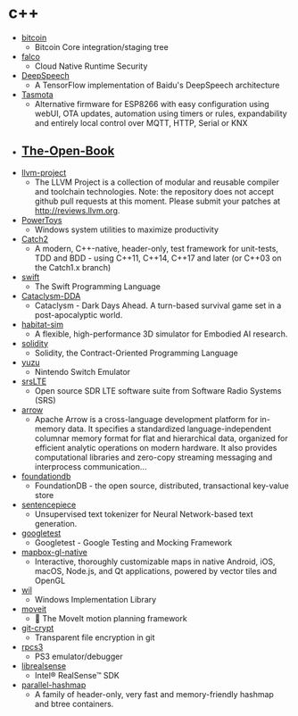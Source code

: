 # c++
- [bitcoin](https://github.com/bitcoin/bitcoin)
  - Bitcoin Core integration/staging tree
- [falco](https://github.com/falcosecurity/falco)
  - Cloud Native Runtime Security
- [DeepSpeech](https://github.com/mozilla/DeepSpeech)
  - A TensorFlow implementation of Baidu's DeepSpeech architecture
- [Tasmota](https://github.com/arendst/Tasmota)
  - Alternative firmware for ESP8266 with easy configuration using webUI, OTA updates, automation using timers or rules, expandability and entirely local control over MQTT, HTTP, Serial or KNX
- [The-Open-Book](https://github.com/joeycastillo/The-Open-Book)
  - 
- [llvm-project](https://github.com/llvm/llvm-project)
  - The LLVM Project is a collection of modular and reusable compiler and toolchain technologies. Note: the repository does not accept github pull requests at this moment. Please submit your patches at http://reviews.llvm.org.
- [PowerToys](https://github.com/microsoft/PowerToys)
  - Windows system utilities to maximize productivity
- [Catch2](https://github.com/catchorg/Catch2)
  - A modern, C++-native, header-only, test framework for unit-tests, TDD and BDD - using C++11, C++14, C++17 and later (or C++03 on the Catch1.x branch)
- [swift](https://github.com/apple/swift)
  - The Swift Programming Language
- [Cataclysm-DDA](https://github.com/CleverRaven/Cataclysm-DDA)
  - Cataclysm - Dark Days Ahead. A turn-based survival game set in a post-apocalyptic world.
- [habitat-sim](https://github.com/facebookresearch/habitat-sim)
  - A flexible, high-performance 3D simulator for Embodied AI research.
- [solidity](https://github.com/ethereum/solidity)
  - Solidity, the Contract-Oriented Programming Language
- [yuzu](https://github.com/yuzu-emu/yuzu)
  - Nintendo Switch Emulator
- [srsLTE](https://github.com/srsLTE/srsLTE)
  - Open source SDR LTE software suite from Software Radio Systems (SRS)
- [arrow](https://github.com/apache/arrow)
  - Apache Arrow is a cross-language development platform for in-memory data. It specifies a standardized language-independent columnar memory format for flat and hierarchical data, organized for efficient analytic operations on modern hardware. It also provides computational libraries and zero-copy streaming messaging and interprocess communication…
- [foundationdb](https://github.com/apple/foundationdb)
  - FoundationDB - the open source, distributed, transactional key-value store
- [sentencepiece](https://github.com/google/sentencepiece)
  - Unsupervised text tokenizer for Neural Network-based text generation.
- [googletest](https://github.com/google/googletest)
  - Googletest - Google Testing and Mocking Framework
- [mapbox-gl-native](https://github.com/mapbox/mapbox-gl-native)
  - Interactive, thoroughly customizable maps in native Android, iOS, macOS, Node.js, and Qt applications, powered by vector tiles and OpenGL
- [wil](https://github.com/microsoft/wil)
  - Windows Implementation Library
- [moveit](https://github.com/ros-planning/moveit)
  - 🤖 The MoveIt motion planning framework
- [git-crypt](https://github.com/AGWA/git-crypt)
  - Transparent file encryption in git
- [rpcs3](https://github.com/RPCS3/rpcs3)
  - PS3 emulator/debugger
- [librealsense](https://github.com/IntelRealSense/librealsense)
  - Intel® RealSense™ SDK
- [parallel-hashmap](https://github.com/greg7mdp/parallel-hashmap)
  - A family of header-only, very fast and memory-friendly hashmap and btree containers.
